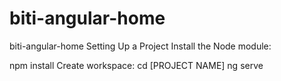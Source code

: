 # biti-angular-home
biti-angular-home
Setting Up a Project
Install the Node module:

npm install 
Create workspace:
cd [PROJECT NAME]
ng serve

